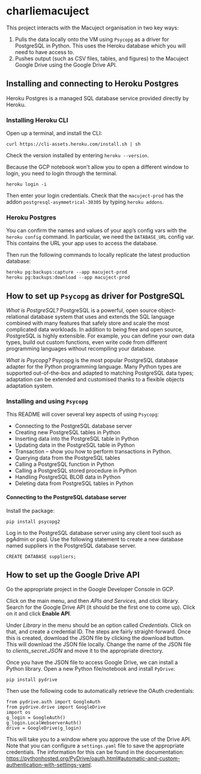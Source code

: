 # charliemacuject
This project interacts with the Macuject organisation in two key ways:
1. Pulls the data locally onto the VM using `Psycopg` as a driver for PostgreSQL in Python. This uses the Heroku database which you will need to have access to.
2. Pushes output (such as CSV files, tables, and figures) to the Macuject Google Drive using the Google Drive API.

## Installing and connecting to Heroku Postgres
Heroku Postgres is a managed SQL database service provided directly by Heroku.

### Installing Heroku CLI
Open up a terminal, and install the CLI:
```
curl https://cli-assets.heroku.com/install.sh | sh
```
Check the version installed by entering `heroku --version`.

Because the GCP notebook won't allow you to open a different window to login, you need to login through the terminal.
```
heroku login -i
```
Then enter your login credentials. Check that the `macuject-prod` has the addon `postgresql-asymmetrical-30305` by typing `heroku addons`.

### Heroku Postgres
You can confirm the names and values of your app’s config vars with the `heroku config` command. In particular, we need the `DATABASE_URL` config var. This contains the URL your app uses to access the database.

Then run the following commands to locally replicate the latest production database:
```
heroku pg:backups:capture --app macuject-prod
heroku pg:backups:download --app macuject-prod
```

## How to set up `Psycopg` as driver for PostgreSQL
_What is PostgreSQL?_ PostgreSQL is a powerful, open source object-relational database system that uses and extends the SQL language combined with many features that safely store and scale the most complicated data workloads. In addition to being free and open source, PostgreSQL is highly extensible. For example, you can define your own data types, build out custom functions, even write code from different programming languages without recompiling your database.

_What is Psycopg?_ Psycopg is the most popular PostgreSQL database adapter for the Python programming language. Many Python types are supported out-of-the-box and adapted to matching PostgreSQL data types; adaptation can be extended and customised thanks to a flexible objects adaptation system.

### Installing and using `Psycopg`
This README will cover several key aspects of using `Psycopg`:
* Connecting to the PostgreSQL database server
* Creating new PostgreSQL tables in Python
* Inserting data into the PostgreSQL table in Python
* Updating data in the PostgreSQL table in Python 
* Transaction – show you how to perform transactions in Python.
* Querying data from the PostgreSQL tables
* Calling a PostgreSQL function in Python
* Calling a PostgreSQL stored procedure in Python
* Handling PostgreSQL BLOB data in Python
* Deleting data from PostgreSQL tables in Python

#### Connecting to the PostgreSQL database server
Install the package:
```{python}
pip install psycopg2
```
Log in to the PostgreSQL database server using any client tool such as pgAdmin or psql. Use the following statement to create a new database named suppliers in the PostgreSQL database server.
```{python}
CREATE DATABASE suppliers;
```

## How to set up the Google Drive API
Go the appropriate project in the Google Developer Console in GCP.

Click on the main menu, and then _APIs and Services_, and click library. Search for the Google Drive API (it should be the first one to come up). Click on it and click __Enable API__.

Under _Library_ in the menu should be an option called _Credentials_. Click on that, and create a credential ID. The steps are fairly straight-forward. Once this is created, download the JSON file by clicking the download button. This will download the JSON file locally. Change the name of the JSON file to _clients_secret.JSON_ and move it to the appropriate directory.

Once you have the JSON file to access Google Drive, we can install a Python library. Open a new Python file/notebook and install `PyDrive`:
```{python}
pip install pydrive
```

Then use the following code to automatically retrieve the OAuth credentials:
```{python}
from pydrive.auth import GoogleAuth
from pydrive.drive import GoogleDrive
import os
g_login = GoogleAuth()
g_login.LocalWebserverAuth()
drive = GoogleDrive(g_login)
```

This will take you to a window where you approve the use of the Drive API. Note that you can configure a `settings.yaml` file to save the appropriate credentials. The information for this can be found in the documentation: https://pythonhosted.org/PyDrive/oauth.html#automatic-and-custom-authentication-with-settings-yaml.

